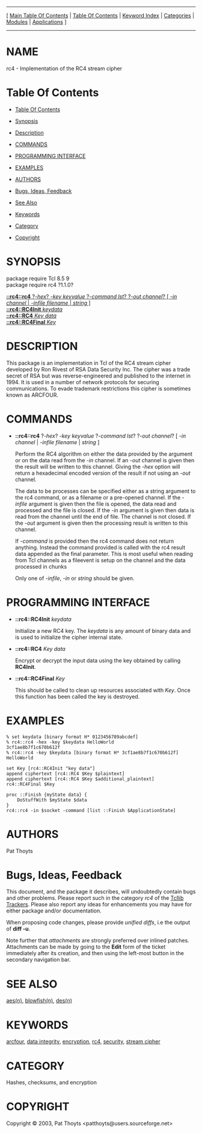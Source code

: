 
[//000000001]: # (rc4 \- RC4 Stream Cipher)
[//000000002]: # (Generated from file 'rc4\.man' by tcllib/doctools with format 'markdown')
[//000000003]: # (Copyright &copy; 2003, Pat Thoyts <patthoyts@users\.sourceforge\.net>)
[//000000004]: # (rc4\(n\) 1\.1\.0 tcllib "RC4 Stream Cipher")

<hr> [ <a href="../../../../toc.md">Main Table Of Contents</a> &#124; <a
href="../../../toc.md">Table Of Contents</a> &#124; <a
href="../../../../index.md">Keyword Index</a> &#124; <a
href="../../../../toc0.md">Categories</a> &#124; <a
href="../../../../toc1.md">Modules</a> &#124; <a
href="../../../../toc2.md">Applications</a> ] <hr>

# NAME

rc4 \- Implementation of the RC4 stream cipher

# <a name='toc'></a>Table Of Contents

  - [Table Of Contents](#toc)

  - [Synopsis](#synopsis)

  - [Description](#section1)

  - [COMMANDS](#section2)

  - [PROGRAMMING INTERFACE](#section3)

  - [EXAMPLES](#section4)

  - [AUTHORS](#section5)

  - [Bugs, Ideas, Feedback](#section6)

  - [See Also](#seealso)

  - [Keywords](#keywords)

  - [Category](#category)

  - [Copyright](#copyright)

# <a name='synopsis'></a>SYNOPSIS

package require Tcl 8\.5 9  
package require rc4 ?1\.1\.0?  

[__::rc4::rc4__ ?*\-hex*? *\-key keyvalue* ?*\-command lst*? ?*\-out channel*? \[ *\-in channel* &#124; *\-infile filename* &#124; *string* \]](#1)  
[__::rc4::RC4Init__ *keydata*](#2)  
[__::rc4::RC4__ *Key* *data*](#3)  
[__::rc4::RC4Final__ *Key*](#4)  

# <a name='description'></a>DESCRIPTION

This package is an implementation in Tcl of the RC4 stream cipher developed by
Ron Rivest of RSA Data Security Inc\. The cipher was a trade secret of RSA but
was reverse\-engineered and published to the internet in 1994\. It is used in a
number of network protocols for securing communications\. To evade trademark
restrictions this cipher is sometimes known as ARCFOUR\.

# <a name='section2'></a>COMMANDS

  - <a name='1'></a>__::rc4::rc4__ ?*\-hex*? *\-key keyvalue* ?*\-command lst*? ?*\-out channel*? \[ *\-in channel* &#124; *\-infile filename* &#124; *string* \]

    Perform the RC4 algorithm on either the data provided by the argument or on
    the data read from the *\-in* channel\. If an *\-out* channel is given then
    the result will be written to this channel\. Giving the *\-hex* option will
    return a hexadecimal encoded version of the result if not using an *\-out*
    channel\.

    The data to be processes can be specified either as a string argument to the
    rc4 command, or as a filename or a pre\-opened channel\. If the *\-infile*
    argument is given then the file is opened, the data read and processed and
    the file is closed\. If the *\-in* argument is given then data is read from
    the channel until the end of file\. The channel is not closed\. If the
    *\-out* argument is given then the processing result is written to this
    channel\.

    If *\-command* is provided then the rc4 command does not return anything\.
    Instead the command provided is called with the rc4 result data appended as
    the final parameter\. This is most useful when reading from Tcl channels as a
    fileevent is setup on the channel and the data processed in chunks

    Only one of *\-infile*, *\-in* or *string* should be given\.

# <a name='section3'></a>PROGRAMMING INTERFACE

  - <a name='2'></a>__::rc4::RC4Init__ *keydata*

    Initialize a new RC4 key\. The *keydata* is any amount of binary data and
    is used to initialize the cipher internal state\.

  - <a name='3'></a>__::rc4::RC4__ *Key* *data*

    Encrypt or decrypt the input data using the key obtained by calling
    __RC4Init__\.

  - <a name='4'></a>__::rc4::RC4Final__ *Key*

    This should be called to clean up resources associated with *Key*\. Once
    this function has been called the key is destroyed\.

# <a name='section4'></a>EXAMPLES

    % set keydata [binary format H* 0123456789abcdef]
    % rc4::rc4 -hex -key $keydata HelloWorld
    3cf1ae8b7f1c670b612f
    % rc4::rc4 -key $keydata [binary format H* 3cf1ae8b7f1c670b612f]
    HelloWorld

    set Key [rc4::RC4Init "key data"]
    append ciphertext [rc4::RC4 $Key $plaintext]
    append ciphertext [rc4::RC4 $Key $additional_plaintext]
    rc4::RC4Final $Key

    proc ::Finish {myState data} {
        DoStuffWith $myState $data
    }
    rc4::rc4 -in $socket -command [list ::Finish $ApplicationState]

# <a name='section5'></a>AUTHORS

Pat Thoyts

# <a name='section6'></a>Bugs, Ideas, Feedback

This document, and the package it describes, will undoubtedly contain bugs and
other problems\. Please report such in the category *rc4* of the [Tcllib
Trackers](http://core\.tcl\.tk/tcllib/reportlist)\. Please also report any ideas
for enhancements you may have for either package and/or documentation\.

When proposing code changes, please provide *unified diffs*, i\.e the output of
__diff \-u__\.

Note further that *attachments* are strongly preferred over inlined patches\.
Attachments can be made by going to the __Edit__ form of the ticket
immediately after its creation, and then using the left\-most button in the
secondary navigation bar\.

# <a name='seealso'></a>SEE ALSO

[aes\(n\)](\.\./aes/aes\.md), [blowfish\(n\)](\.\./blowfish/blowfish\.md),
[des\(n\)](\.\./des/des\.md)

# <a name='keywords'></a>KEYWORDS

[arcfour](\.\./\.\./\.\./\.\./index\.md\#arcfour), [data
integrity](\.\./\.\./\.\./\.\./index\.md\#data\_integrity),
[encryption](\.\./\.\./\.\./\.\./index\.md\#encryption),
[rc4](\.\./\.\./\.\./\.\./index\.md\#rc4),
[security](\.\./\.\./\.\./\.\./index\.md\#security), [stream
cipher](\.\./\.\./\.\./\.\./index\.md\#stream\_cipher)

# <a name='category'></a>CATEGORY

Hashes, checksums, and encryption

# <a name='copyright'></a>COPYRIGHT

Copyright &copy; 2003, Pat Thoyts <patthoyts@users\.sourceforge\.net>
